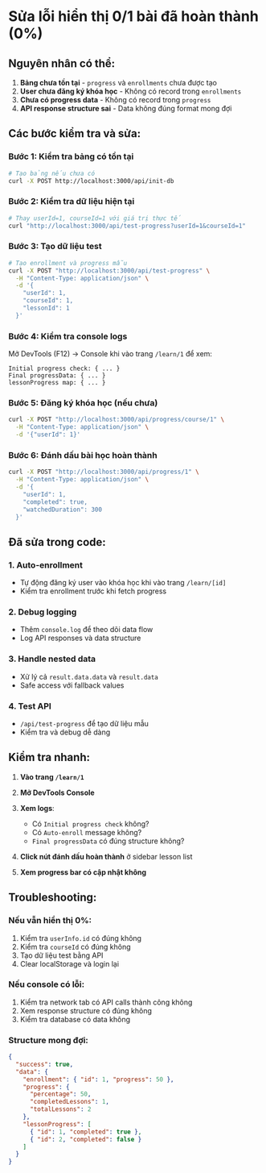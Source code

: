 # Sửa lỗi hiển thị 0/1 bài đã hoàn thành (0%)

## Nguyên nhân có thể:

1. **Bảng chưa tồn tại** - `progress` và `enrollments` chưa được tạo
2. **User chưa đăng ký khóa học** - Không có record trong `enrollments`
3. **Chưa có progress data** - Không có record trong `progress`
4. **API response structure sai** - Data không đúng format mong đợi

## Các bước kiểm tra và sửa:

### Bước 1: Kiểm tra bảng có tồn tại
```bash
# Tạo bảng nếu chưa có
curl -X POST http://localhost:3000/api/init-db
```

### Bước 2: Kiểm tra dữ liệu hiện tại
```bash
# Thay userId=1, courseId=1 với giá trị thực tế
curl "http://localhost:3000/api/test-progress?userId=1&courseId=1"
```

### Bước 3: Tạo dữ liệu test
```bash
# Tạo enrollment và progress mẫu
curl -X POST "http://localhost:3000/api/test-progress" \
  -H "Content-Type: application/json" \
  -d '{
    "userId": 1,
    "courseId": 1,
    "lessonId": 1
  }'
```

### Bước 4: Kiểm tra console logs
Mở DevTools (F12) → Console khi vào trang `/learn/1` để xem:
```
Initial progress check: { ... }
Final progressData: { ... }
lessonProgress map: { ... }
```

### Bước 5: Đăng ký khóa học (nếu chưa)
```bash
curl -X POST "http://localhost:3000/api/progress/course/1" \
  -H "Content-Type: application/json" \
  -d '{"userId": 1}'
```

### Bước 6: Đánh dấu bài học hoàn thành
```bash
curl -X POST "http://localhost:3000/api/progress/1" \
  -H "Content-Type: application/json" \
  -d '{
    "userId": 1,
    "completed": true,
    "watchedDuration": 300
  }'
```

## Đã sửa trong code:

### 1. Auto-enrollment
- Tự động đăng ký user vào khóa học khi vào trang `/learn/[id]`
- Kiểm tra enrollment trước khi fetch progress

### 2. Debug logging
- Thêm `console.log` để theo dõi data flow
- Log API responses và data structure

### 3. Handle nested data
- Xử lý cả `result.data.data` và `result.data`
- Safe access với fallback values

### 4. Test API
- `/api/test-progress` để tạo dữ liệu mẫu
- Kiểm tra và debug dễ dàng

## Kiểm tra nhanh:

1. **Vào trang `/learn/1`**
2. **Mở DevTools Console**
3. **Xem logs**:
   - Có `Initial progress check` không?
   - Có `Auto-enroll` message không?
   - `Final progressData` có đúng structure không?

4. **Click nút đánh dấu hoàn thành** ở sidebar lesson list
5. **Xem progress bar có cập nhật không**

## Troubleshooting:

### Nếu vẫn hiển thị 0%:
1. Kiểm tra `userInfo.id` có đúng không
2. Kiểm tra `courseId` có đúng không  
3. Tạo dữ liệu test bằng API
4. Clear localStorage và login lại

### Nếu console có lỗi:
1. Kiểm tra network tab có API calls thành công không
2. Xem response structure có đúng không
3. Kiểm tra database có data không

### Structure mong đợi:
```json
{
  "success": true,
  "data": {
    "enrollment": { "id": 1, "progress": 50 },
    "progress": {
      "percentage": 50,
      "completedLessons": 1,
      "totalLessons": 2
    },
    "lessonProgress": [
      { "id": 1, "completed": true },
      { "id": 2, "completed": false }
    ]
  }
}
```

